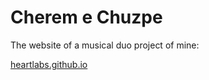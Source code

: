 # Cherem e Chuzpe

The website of a musical duo project of mine:

[heartlabs.github.io](http://heartlabs.github.io)
